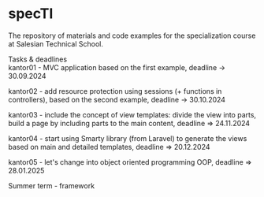 # specTI

The repository of materials and code examples for the specialization course at Salesian Technical School.

Tasks & deadlines <BR/>
kantor01 - MVC application based on the first example, deadline -> 30.09.2024 <BR/>

kantor02 - add resource protection using sessions (+ functions in controllers), based on the second example, deadline -> 30.10.2024 <BR/>

kantor03 - include the concept of view templates: divide the view into parts, build a page by including parts to the main content,  deadline => 24.11.2024 <BR/>

kantor04 - start using Smarty library (from Laravel) to generate the views based on main and detailed templates, deadline => 20.12.2024 <BR/>

kantor05 - let's change into object oriented programming OOP, deadline => 28.01.2025 <BR/>

Summer term - framework <BR/>
